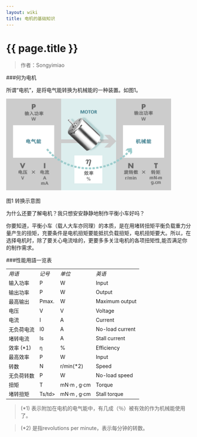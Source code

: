 ```yaml
---
layout: wiki
title: 电机的基础知识
---
```


# {{ page.title }}

> 作者：Songyimiao

###何为电机

所谓“电机”，是将电气能转换为机械能的一种装置。如图1。

![](/img/wiki/motor-01.png)

图1 转换示意图

为什么还要了解电机？我只想安安静静地制作平衡小车好吗？

你要知道，平衡小车（载人大车亦同理）的本质，是在用堵转扭矩平衡负载重力分量产生的扭矩，充要条件是电机扭矩要能抵抗负载扭矩，电机扭矩要大。所以，在选择电机时，除了要关心电流啥的，更要多多关注电机的各项扭矩性,能否满足你的制作需求。

###性能用語一览表

<table>
<tbody>
<tr><td><em>用语</em></td><td><em>记号</em></td><td><em>单位</em></td><td><em>英语</em></td></tr>
<tr><td>输入功率</td><td>P</td><td>W</td><td>Input</td></tr>
<tr><td>输出功率</td><td>P</td><td>W</td><td>Output</td></tr>
<tr><td>最高输出</td><td>Pmax.</td><td>W</td><td>Maximum output</td></tr>
<tr><td>电压</td><td>V</td><td>V</td><td>Voltage</td></tr>
<tr><td>电流</td><td>I</td><td>A</td><td>Current</td></tr>
<tr><td>无负荷电流</td><td>I0</td><td>A</td><td>No-load current</td></tr>
<tr><td>堵转电流</td><td>Is</td><td>A</td><td>Stall current</td></tr>
<tr><td>效率 (*1)</td><td>η</td><td>%</td><td>Efficiency</td></tr>
<tr><td>最高效率</td><td>P</td><td>W</td><td>Input</td></tr>
<tr><td>转数</td><td>N</td><td>r/min(*2)</td><td>Speed</td></tr>
<tr><td>无负荷转数</td><td>P</td><td>W</td><td>No-load speed</td></tr>
<tr><td>扭矩</td><td>T</td><td>mN·m , g·cm</td><td>Torque</td></tr>
<tr><td>堵转扭矩</td><td>Ts/td><td>mN·m , g·cm</td><td>Stall torque</td></tr>
</tbody>
</table>

> (*1) 表示附加在电机的电气能中，有几成（％）被有效的作为机械能使用了。

> (*2) 是指revolutions per minute，表示每分钟的转数。






